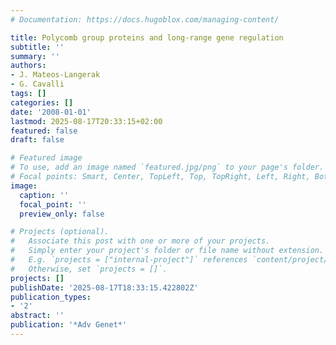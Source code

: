 ```yaml
---
# Documentation: https://docs.hugoblox.com/managing-content/

title: Polycomb group proteins and long-range gene regulation
subtitle: ''
summary: ''
authors:
- J. Mateos-Langerak
- G. Cavalli
tags: []
categories: []
date: '2008-01-01'
lastmod: 2025-08-17T20:33:15+02:00
featured: false
draft: false

# Featured image
# To use, add an image named `featured.jpg/png` to your page's folder.
# Focal points: Smart, Center, TopLeft, Top, TopRight, Left, Right, BottomLeft, Bottom, BottomRight.
image:
  caption: ''
  focal_point: ''
  preview_only: false

# Projects (optional).
#   Associate this post with one or more of your projects.
#   Simply enter your project's folder or file name without extension.
#   E.g. `projects = ["internal-project"]` references `content/project/deep-learning/index.md`.
#   Otherwise, set `projects = []`.
projects: []
publishDate: '2025-08-17T18:33:15.422802Z'
publication_types:
- '2'
abstract: ''
publication: '*Adv Genet*'
---
```

